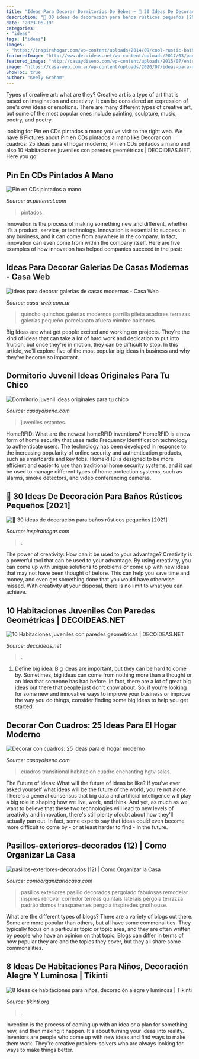 ```yaml
---
title: "Ideas Para Decorar Dormitorios De Bebes ~ 🥇 30 Ideas De Decoración Para Baños Rústicos Pequeños [2021]"
description: "🥇 30 ideas de decoración para baños rústicos pequeños [2021]"
date: "2023-06-19"
categories:
- "ideas"
tags: ["ideas"]
images:
- "https://inspirahogar.com/wp-content/uploads/2014/09/cool-rustic-bathroom-designs-17.jpg"
featuredImage: "http://www.decoideas.net/wp-content/uploads/2017/03/paredes-geometricas-1.jpg"
featured_image: "http://casaydiseno.com/wp-content/uploads/2015/07/entrada-casa-habitacion-sofa-mesa-cuadro-decorativo.jpeg"
image: "https://casa-web.com.ar/wp-content/uploads/2020/07/ideas-para-decorar-galerias-de-casas-modernas.jpg"
ShowToc: true
author: "Keely Graham"
---
```



Types of creative art: what are they?
Creative art is a type of art that is based on imagination and creativity. It can be considered an expression of one's own ideas or emotions. There are many different types of creative art, but some of the most popular ones include painting, sculpture, music, poetry, and poetry.

	

		
looking for Pin en CDs pintados a mano you've visit to the right web. We have 8 Pictures about Pin en CDs pintados a mano like Decorar con cuadros: 25 ideas para el hogar moderno, Pin en CDs pintados a mano and also 10 Habitaciones juveniles con paredes geométricas | DECOIDEAS.NET. Here you go:
		
    
## Pin En CDs Pintados A Mano

<img loading=lazy src="https://i.pinimg.com/736x/9c/53/ed/9c53ed35856a2df3efde7178cf99e6fe.jpg" onerror="this.onerror=null;this.src='https://tse1.mm.bing.net/th?id=OIP.LkhPvCEglMe5btnQl5c6VAHaO0&amp;pid=15.1';" alt="Pin en CDs pintados a mano">

_Source: ar.pinterest.com_

>pintados. 

	

Innovation is the process of making something new and different, whether it’s a product, service, or technology. Innovation is essential to success in any business, and it can come from anywhere in the company. In fact, innovation can even come from within the company itself. Here are five examples of how innovation has helped companies succeed in the past:

    
## Ideas Para Decorar Galerias De Casas Modernas - Casa Web

<img loading=lazy src="https://casa-web.com.ar/wp-content/uploads/2020/07/ideas-para-decorar-galerias-de-casas-modernas.jpg" onerror="this.onerror=null;this.src='https://tse3.mm.bing.net/th?id=OIP.mnkjVZL4nj6okAaazEMMSwAAAA&amp;pid=15.1';" alt="ideas para decorar galerias de casas modernas - Casa Web">

_Source: casa-web.com.ar_

>quincho quinchos galerias modernos parrilla pileta asadores terrazas galerías pequeño porcelanato afuera mimbre balcones. 

	

Big Ideas are what get people excited and working on projects. They're the kind of ideas that can take a lot of hard work and dedication to put into fruition, but once they're in motion, they can be difficult to stop. In this article, we'll explore five of the most popular big ideas in business and why they've become so important.

    
## Dormitorio Juvenil Ideas Originales Para Tu Chico

<img loading=lazy src="https://casaydiseno.com/wp-content/uploads/2015/09/dormitorios-juveniles-chico-original-estantes-rojos.jpg" onerror="this.onerror=null;this.src='https://tse3.mm.bing.net/th?id=OIP.Pu3E-L2OK94hBFzWEV7WyAHaK-&amp;pid=15.1';" alt="Dormitorio juvenil ideas originales para tu chico">

_Source: casaydiseno.com_

>juveniles estantes. 

	

HomeRFID: What are the newest homeRFID inventions?
HomeRFID is a new form of home security that uses radio Frequency identification technology to authenticate users. The technology has been developed in response to the increasing popularity of online security and authentication products, such as smartcards and key fobs. HomeRFID is designed to be more efficient and easier to use than traditional home security systems, and it can be used to manage different types of home protection systems, such as alarms, smoke detectors, and video conferencing cameras.

    
## 🥇 30 Ideas De Decoración Para Baños Rústicos Pequeños [2021]

<img loading=lazy src="https://inspirahogar.com/wp-content/uploads/2014/09/cool-rustic-bathroom-designs-17.jpg" onerror="this.onerror=null;this.src='https://tse3.mm.bing.net/th?id=OIP.K_CnWkzdQm0ucElOsuVMHgHaKq&amp;pid=15.1';" alt="🥇 30 ideas de decoración para baños rústicos pequeños [2021]">

_Source: inspirahogar.com_

>. 

	

The power of creativity: How can it be used to your advantage?
Creativity is a powerful tool that can be used to your advantage. By using creativity, you can come up with unique solutions to problems or come up with new ideas that may not have been thought of before. This can help you save time and money, and even get something done that you would have otherwise missed. With creativity at your disposal, there is no limit to what you can achieve.

    
## 10 Habitaciones Juveniles Con Paredes Geométricas | DECOIDEAS.NET

<img loading=lazy src="http://www.decoideas.net/wp-content/uploads/2017/03/paredes-geometricas-1.jpg" onerror="this.onerror=null;this.src='https://tse3.mm.bing.net/th?id=OIP.vU3PbbYH8yPgsrdgsHofgAHaJ_&amp;pid=15.1';" alt="10 Habitaciones juveniles con paredes geométricas | DECOIDEAS.NET">

_Source: decoideas.net_

>. 

	

1. Define big idea:
Big ideas are important, but they can be hard to come by. Sometimes, big ideas can come from nothing more than a thought or an idea that someone has had before. In fact, there are a lot of great big ideas out there that people just don't know about. So, if you're looking for some new and innovative ways to improve your business or improve the way you do things, consider finding some big ideas to help you get started.

    
## Decorar Con Cuadros: 25 Ideas Para El Hogar Moderno

<img loading=lazy src="http://casaydiseno.com/wp-content/uploads/2015/07/entrada-casa-habitacion-sofa-mesa-cuadro-decorativo.jpeg" onerror="this.onerror=null;this.src='https://tse2.mm.bing.net/th?id=OIP.4OVW6vDiM8s--g4lx8AZHwHaKW&amp;pid=15.1';" alt="Decorar con cuadros: 25 ideas para el hogar moderno">

_Source: casaydiseno.com_

>cuadros transitional habitacion cuadro enchanting hgtv salas. 

	

The Future of Ideas: What will the future of ideas be like?
If you've ever asked yourself what ideas will be the future of the world, you're not alone. There's a general consensus that big data and artificial intelligence will play a big role in shaping how we live, work, and think. And yet, as much as we want to believe that these two technologies will lead to new levels of creativity and innovation, there's still plenty ofoubt about how they'll actually pan out. In fact, some experts say that ideas could even become more difficult to come by - or at least harder to find - in the future.

    
## Pasillos-exteriores-decorados (12) | Como Organizar La Casa

<img loading=lazy src="https://comoorganizarlacasa.com/wp-content/uploads/2017/08/pasillos-exteriores-decorados-12.jpg" onerror="this.onerror=null;this.src='https://tse2.mm.bing.net/th?id=OIP.zbJO_f3eKw9dgNFwWXFMxwHaJ4&amp;pid=15.1';" alt="pasillos-exteriores-decorados (12) | Como Organizar la Casa">

_Source: comoorganizarlacasa.com_

>pasillos exteriores pasillo decorados pergolado fabulosas remodelar inspires renovar corredor terreas quintais laterais pérgola terrazza padrão domos transparentes pergola inspiredesignofhouse. 

	

What are the different types of blogs?
There are a variety of blogs out there. Some are more popular than others, but all have some commonalities. They typically focus on a particular topic or topic area, and they are often written by people who have an opinion on that topic. Blogs can differ in terms of how popular they are and the topics they cover, but they all share some commonalities.

    
## 8 Ideas De Habitaciones Para Niños, Decoración Alegre Y Luminosa | Tikinti

<img loading=lazy src="http://tikinti.org/wp-content/uploads/2014/08/habitaciones-de-niños-tikinti-1-684x1024.jpg" onerror="this.onerror=null;this.src='https://tse4.mm.bing.net/th?id=OIP.w75_kvrwJxNDEcxQIXYe_wHaLF&amp;pid=15.1';" alt="8 Ideas de habitaciones para niños, decoración alegre y luminosa | Tikinti">

_Source: tikinti.org_

>. 

	

Invention is the process of coming up with an idea or a plan for something new, and then making it happen. It's about turning your ideas into reality. Inventors are people who come up with new ideas and find ways to make them work. They're creative problem-solvers who are always looking for ways to make things better.

